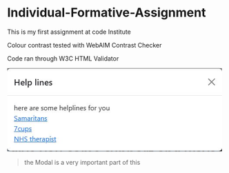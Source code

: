 # Individual-Formative-Assignment
This is my first assignment at code Institute

Colour contrast tested with WebAIM Contrast Checker

Code ran through W3C HTML Validator

![Modal](images/modal.JPG)
> the Modal is a very important part of this